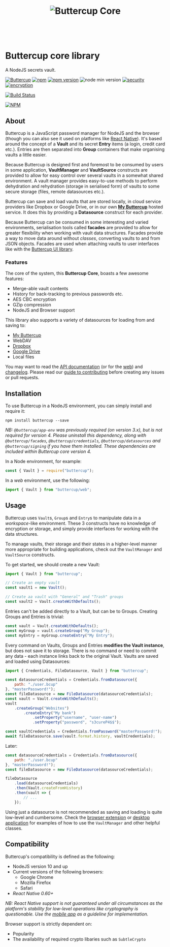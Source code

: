 <h1 align="center">
  <br/>
  <img src="https://cdn.rawgit.com/buttercup-pw/buttercup-assets/054fc0fa/badge/core.svg" alt="Buttercup Core">
  <br/>
  <br/>
  <br/>
</h1>

# Buttercup core library

A NodeJS secrets vault.

[![Buttercup](https://cdn.rawgit.com/buttercup-pw/buttercup-assets/6582a033/badge/buttercup-slim.svg)](https://buttercup.pw) [![npm](https://img.shields.io/npm/dt/buttercup.svg)](https://www.npmjs.com/package/buttercup) [![npm version](https://badge.fury.io/js/buttercup.svg)](https://badge.fury.io/js/buttercup) ![node min version](https://img.shields.io/badge/node-%3E%3D%2010.x-lightgrey.svg) [![security](https://img.shields.io/badge/Security-As%20you%20wish-green.svg)](https://www.npmjs.com/package/buttercup) [![encryption](https://img.shields.io/badge/Encryption-AES%20256%20CBC%2FGCM-red.svg)](https://tools.ietf.org/html/rfc3602)

[![Build Status](https://travis-ci.org/buttercup/buttercup-core.svg?branch=master)](https://travis-ci.org/buttercup/buttercup-core)

[![NPM](https://nodei.co/npm/buttercup.png)](https://www.npmjs.com/package/buttercup)

## About

Buttercup is a JavaScript password manager for NodeJS and the browser (though you can also see it used on platforms like [React Native](https://github.com/buttercup/buttercup-mobile)). It's based around the concept of a **Vault** and its secret **Entry** items (a login, credit card etc.). Entries are then separated into **Group** containers that make organising vaults a little easier.

Because Buttercup is designed first and foremost to be consumed by users in some application, **VaultManager** and **VaultSource** constructs are provided to allow for easy control over several vaults in a somewhat shared environment. A vault manager provides easy-to-use methods to perform dehydration and rehydration (storage in serialised form) of vaults to some secure storage (files, remote datasources etc.).

Buttercup can save and load vaults that are stored locally, in cloud service providers like Dropbox or Google Drive, or in our own [**My Buttercup**](https://my.buttercup.pw) hosted service. It does this by providing a **Datasource** construct for each provider.

Because Buttercup can be consumed in some interesting and varied environments, serialisation tools called **facades** are provided to allow for greater flexibility when working with vault data structures. Facades provide a way to move data around without _classes_, converting vaults to and from JSON objects. Facades are used when attaching vaults to user interfaces like with the [Buttercup UI library](https://github.com/buttercup/ui).

### Features

The core of the system, this **Buttercup Core**, boasts a few awesome features:

 * Merge-able vault contents
 * History for back-tracking to previous passwords etc.
 * AES CBC encryption
 * GZip compression
 * NodeJS and Browser support

This library also supports a variety of datasources for loading from and saving to:

 * [My Buttercup](https://my.buttercup.pw)
 * WebDAV
 * [Dropbox](https://www.dropbox.com/)
 * [Google Drive](https://www.google.com/drive/)
 * Local files

You may want to read the [API documentation](https://github.com/buttercup/buttercup-core/blob/master/API.md) (or for the [web](https://github.com/buttercup/buttercup-core/blob/master/API_WEB.md)) and [changelog](https://github.com/buttercup/buttercup-core/blob/master/CHANGELOG.md). Please read our [guide to contributing](https://github.com/buttercup/buttercup-core/blob/master/CONTRIBUTING.md) before creating any issues or pull requests.

## Installation

To use Buttercup in a NodeJS environment, you can simply install and require it:

```shell
npm install buttercup --save
```

_NB: `@buttercup/app-env` was previously required (on version 3.x), but is not required for version 4. Please uninstall this dependency, along with `@buttercup/facades`, `@buttercup/credentials`, `@buttercup/datasources` and `@buttercup/signing` if you have them installed. These dependencies are included within Buttercup core version 4._

In a Node environment, for example:

```javascript
const { Vault } = require("buttercup");
```

In a _web_ environment, use the following:

```javascript
import { Vault } from "buttercup/web";
```

## Usage

Buttercup uses `Vault`s, `Group`s and `Entry`s to manipulate data in a _workspace_-like environment. These 3 constructs have no knowledge of encryption or storage, and simply provide interfaces for working with the data structures.

To manage vaults, their storage and their states in a higher-level manner more appropriate for building applications, check out the `VaultManager` and `VaultSource` constructs.

To get started, we should create a new Vault:

```javascript
import { Vault } from "buttercup";

// Create an empty vault
const vault1 = new Vault();

// Create aa vault with "General" and "Trash" groups
const vault2 = Vault.createWithDefaults();
```

Entries can't be added directly to a Vault, but can be to Groups. Creating Groups and Entries is trivial:

```javascript
const vault = Vault.createWithDefaults();
const myGroup = vault.createGroup("My Group");
const myEntry = myGroup.createEntry("My Entry");
```

Every command on Vaults, Groups and Entries **modifies the Vault instance**, but does not save it to storage. There is no command or need to commit any data - each instance links back to the original Vault. Vaults are saved and loaded using Datasources:

```javascript
import { Credentials, FileDatasource, Vault } from "buttercup";

const datasourceCredentials = Credentials.fromDatasource({
    path: "./user.bcup"
}, "masterPassword!");
const fileDatasource = new FileDatasource(datasourceCredentials);
const vault = Vault.createWithDefaults();
vault
    .createGroup("Websites")
        .createEntry("My bank")
            .setProperty("username", "user-name")
            .setProperty("password", "s3cureP4$$");

const vaultCredentials = Credentials.fromPassword("masterPassword!");
await fileDatasource.save(vault.format.history, vaultCredentials);
```

Later:

```javascript
const datasourceCredentials = Credentials.fromDatasource({
    path: "./user.bcup"
}, "masterPassword!");
const fileDatasource = new FileDatasource(datasourceCredentials);

fileDatasource
    .load(datasourceCredentials)
    .then(Vault.createFromHistory)
    .then(vault => {
        // ...
    });
```

Using just a datasource is not recommended as saving and loading is quite low-level and cumbersome. Check the [browser extension](https://github.com/buttercup/buttercup-browser-extension) or [desktop application](https://github.com/buttercup/buttercup-desktop) for examples of how to use the `VaultManager` and other helpful classes.

## Compatibility

Buttercup's compatibility is defined as the following:

 * NodeJS version 10 and up
 * Current versions of the following browsers:
   * Google Chrome
   * Mozilla Firefox
   * Safari
 * _React Native 0.60+_

_NB: React Native support is not guaranteed under all circumstances as the platform's stability for low-level operations like cryptography is questionable. Use the [mobile app](https://github.com/buttercup/buttercup-mobile) as a guideline for implementation._

Browser support is strictly dependent on:

 * Popularity
 * The availability of required crypto libaries such as `SubtleCrypto`
